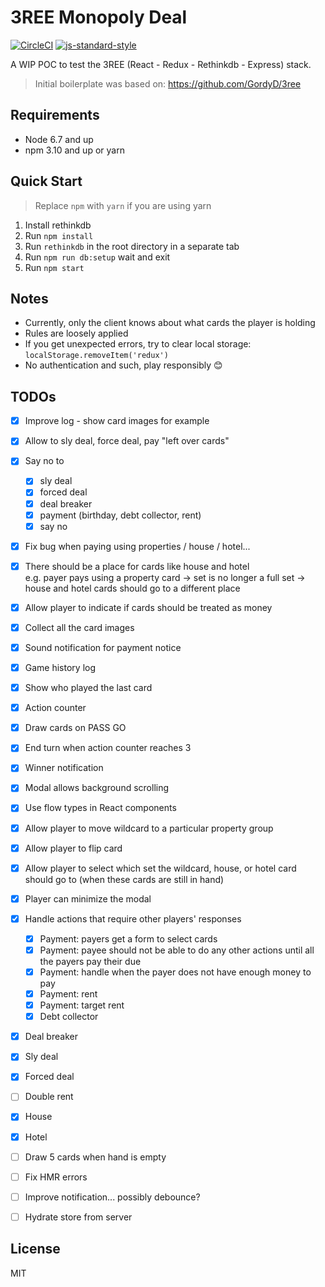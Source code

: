 3REE Monopoly Deal
===================

[![CircleCI](https://circleci.com/gh/baopham/3ree-monopoly-deal.svg?style=svg)](https://circleci.com/gh/baopham/3ree-monopoly-deal)
[![js-standard-style](https://img.shields.io/badge/code%20style-standard-brightgreen.svg)](http://standardjs.com/)  

A WIP POC to test the 3REE (React - Redux - Rethinkdb - Express) stack.

> Initial boilerplate was based on: https://github.com/GordyD/3ree


Requirements
------------
* Node 6.7 and up
* npm 3.10 and up or yarn


Quick Start
----------

> Replace `npm` with `yarn` if you are using yarn

1. Install rethinkdb
1. Run `npm install`
1. Run `rethinkdb` in the root directory in a separate tab
1. Run `npm run db:setup` wait and exit
1. Run `npm start`


Notes
-----

- Currently, only the client knows about what cards the player is holding
- Rules are loosely applied
- If you get unexpected errors, try to clear local storage: `localStorage.removeItem('redux')`
- No authentication and such, play responsibly :blush:


TODOs
-----

- [x] Improve log - show card images for example
- [x] Allow to sly deal, force deal, pay "left over cards"
- [x] Say no to
  - [x] sly deal
  - [x] forced deal
  - [x] deal breaker
  - [x] payment (birthday, debt collector, rent)
  - [x] say no
- [x] Fix bug when paying using properties / house / hotel...
- [x] There should be a place for cards like house and hotel  
      e.g. payer pays using a property card -> set is no longer a full set -> house and hotel cards should go to a different place
- [x] Allow player to indicate if cards should be treated as money
- [x] Collect all the card images
- [x] Sound notification for payment notice
- [x] Game history log
- [x] Show who played the last card
- [x] Action counter
- [x] Draw cards on PASS GO
- [x] End turn when action counter reaches 3
- [x] Winner notification
- [x] Modal allows background scrolling
- [x] Use flow types in React components
- [x] Allow player to move wildcard to a particular property group
- [x] Allow player to flip card
- [x] Allow player to select which set the wildcard, house, or hotel card should go to (when these cards are still in hand)
- [x] Player can minimize the modal
- [x] Handle actions that require other players' responses
  - [x] Payment: payers get a form to select cards
  - [x] Payment: payee should not be able to do any other actions until all the payers pay their due
  - [x] Payment: handle when the payer does not have enough money to pay
  - [x] Payment: rent
  - [x] Payment: target rent
  - [x] Debt collector
- [x] Deal breaker
- [x] Sly deal
- [x] Forced deal
- [ ] Double rent
- [x] House
- [x] Hotel
- [ ] Draw 5 cards when hand is empty
- [ ] Fix HMR errors
- [ ] Improve notification... possibly debounce?
- [ ] Hydrate store from server


License
--------
MIT
